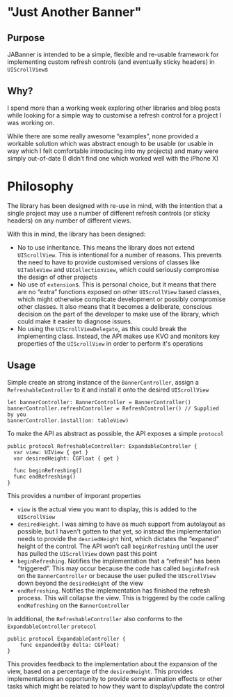 #  "Just Another Banner"

## Purpose

JABanner is intended to be a simple, flexible and re-usable framework for implementing custom refresh controls (and eventually sticky headers) in `UIScrollView`s

## Why?

I spend more than a working week exploring other libraries and blog posts while looking for a simple way to customise a refresh control for a project I was working on.

While there are some really awesome “examples”, none provided a workable solution which was abstract enough to be usable (or usable in way which I felt comfortable introducing into my projects) and many were simply out-of-date (I didn’t find one which worked well with the iPhone X)

# Philosophy

The library has been designed with re-use in mind, with the intention that a single project may use a number of different refresh controls (or sticky headers) on any number of different views.

With this in mind, the library has been designed:
* No to use inheritance.  This means the library does not extend `UIScrollView`.  This is intentional for a number of reasons.  This prevents the need to have to provide customised versions of classes like `UITableView` and `UICollectionView`, which could seriously compromise the design of other projects
* No use of `extension`s.  This is personal choice, but it means that there are no “extra” functions exposed on other `UIScrollView` based classes, which might otherwise complicate development or possibly compromise other classes.  It also means that it becomes a deliberate, conscious decision on the part of the developer to make use of the library, which could make it easier to diagnose issues.
* No using the `UIScrollViewDelegate`, as this could break the implementing class.  Instead, the API makes use KVO and monitors key properties of the `UIScrollView` in order to perform it's operations

## Usage

Simple create an strong instance of the `BannerController`, assign a `RefreshableController` to it and install it onto the desired `UIScrollView`

````
let bannerController: BannerController = BannerController()
bannerController.refreshController = RefreshController() // Supplied by you
bannerController.install(on: tableView)
````

To make the API as abstract as possible, the API exposes a simple `protocol`

````
public protocol RefreshableController: ExpandableController {
  var view: UIView { get }
  var desiredHeight: CGFloat { get }

  func beginRefreshing()
  func endRefreshing()
}
````
This provides a number of imporant properties

* `view` is the actual view you want to display, this is added to the `UIScrollView`
* `desiredHeight`. I was aiming to have as much support from autolayout as possible, but I haven't gotten to that yet, so instead the implementation needs to provide the `desriedHeight` hint, which dictates the “expaned” height of the control.  The API won’t call `beginRefreshing` until the user has pulled the `UIScrollView` down past this point
* `beginRefreshing`. Notifies the implementation that a “refresh” has been “triggered”.  This may occur because the code has called `beginRefresh` on the `BannerController` or because the user pulled the `UIScrollView` down beyond the `desiredHeight` of the view
* `endRefreshing`. Notifies the implementation has finished the refresh process.  This will collapse the view.  This is triggered by the code calling `endRefreshing` on the `BannerController`

In additional, the `RefreshableController` also conforms to the `ExpandableController` `protocol`

```
public protocol ExpandableController {
    func expanded(by delta: CGFloat)
}
````
This provides feedback to the implementation about the expansion of the view, based on a percentage of the `desiredHeight`.  This provides implementations an opportunity to provide some animation effects or other tasks which might be related to how they want to display/update the control
